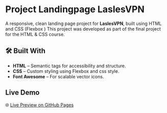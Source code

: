 # Project  Landingpage LaslesVPN 
A responsive, clean landing page project for **LaslesVPN**, built using  HTML and  CSS (Flexbox ) This project was developed as part of the final project for the HTML & CSS course.

 ## 🛠️ Built With

- **HTML** – Semantic tags for accessibility and structure.
- **CSS** – Custom styling using Flexbox and css style.
- **Font Awesome** – For scalable vector icons.

 ## Live Demo

🌐 [Live Preview on GitHub Pages](https://your-username.github.io/laslesvpn-landingpage/) 
